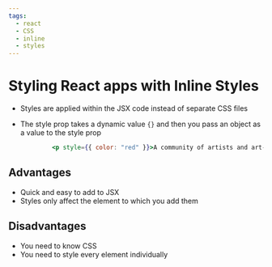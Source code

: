 ```yaml
---
tags:
  - react
  - CSS
  - inline
  - styles
---
```

# Styling React apps with Inline Styles
* Styles are applied within the JSX code instead of separate CSS files

* The style prop takes a dynamic value `{}` and then you pass an object as a value to the style prop
```jsx
			<p style={{ color: "red" }}>A community of artists and art-lovers.</p>

```

## Advantages
* Quick and easy to add to JSX
* Styles only affect the element to which you add them

## Disadvantages
* You need to know CSS
* You need to style every element individually
